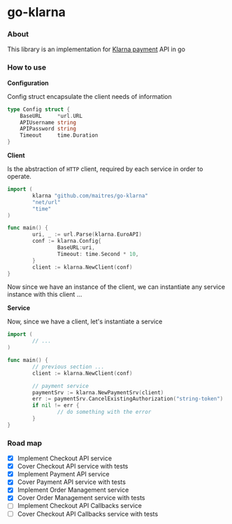 # go-klarna


### About

This library is an implementation for [Klarna payment](https://developers.klarna.com/api/) API in go

### How to use

**Configuration**

Config struct encapsulate the client needs of information

```go
type Config struct {
	BaseURL     *url.URL
	APIUsername string
	APIPassword string
	Timeout     time.Duration
}
```

**Client**

Is the abstraction of `HTTP` client, required by each service in order to operate.

```go
import (
        klarna "github.com/maitres/go-klarna"
        "net/url"
        "time"
)

func main() {
        uri, _ := url.Parse(klarna.EuroAPI)
        conf := klarna.Config{
                BaseURL:uri,
                Timeout: time.Second * 10,
        }
        client := klarna.NewClient(conf)
}
```

Now since we have an instance of the client, we can instantiate any service instance with this client ...

**Service**

Now, since we have a client, let's instantiate a service
```go
import (
        // ...
)

func main() {
        // previous section ...
        client := klarna.NewClient(conf)

        // payment service
        paymentSrv := klarna.NewPaymentSrv(client)
        err := paymentSrv.CancelExistingAuthorization("string-token")
        if nil != err {
                // do something with the error
        }
}
```

### Road map
- [x] Implement Checkout API service
- [x] Cover Checkout API service with tests
- [x] Implement Payment API service
- [x] Cover Payment API service with tests
- [x] Implement Order Management service
- [x] Cover Order Management service with tests
- [ ] Implement Checkout API Callbacks service
- [ ] Cover Checkout API Callbacks service with tests
